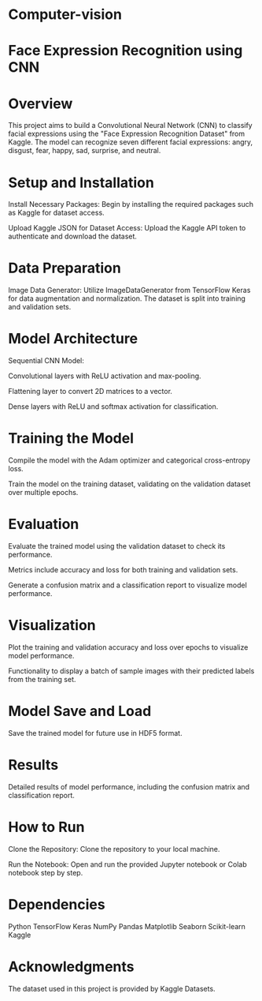 # Computer-vision
# Face Expression Recognition using CNN

# Overview
This project aims to build a Convolutional Neural Network (CNN) to classify facial expressions using the "Face Expression Recognition Dataset" from Kaggle. The model can recognize seven different facial expressions: angry, disgust, fear, happy, sad, surprise, and neutral.

# Setup and Installation
Install Necessary Packages: Begin by installing the required packages such as Kaggle for dataset access.

Upload Kaggle JSON for Dataset Access: Upload the Kaggle API token to authenticate and download the dataset.

# Data Preparation
Image Data Generator: Utilize ImageDataGenerator from TensorFlow Keras for data augmentation and normalization. The dataset is split into training and validation sets.

# Model Architecture
Sequential CNN Model:

Convolutional layers with ReLU activation and max-pooling.

Flattening layer to convert 2D matrices to a vector.

Dense layers with ReLU and softmax activation for classification.

# Training the Model
Compile the model with the Adam optimizer and categorical cross-entropy loss.

Train the model on the training dataset, validating on the validation dataset over multiple epochs.

# Evaluation
Evaluate the trained model using the validation dataset to check its performance.

Metrics include accuracy and loss for both training and validation sets.

Generate a confusion matrix and a classification report to visualize model performance.

# Visualization
Plot the training and validation accuracy and loss over epochs to visualize model performance.

Functionality to display a batch of sample images with their predicted labels from the training set.

# Model Save and Load
Save the trained model for future use in HDF5 format.

# Results
Detailed results of model performance, including the confusion matrix and classification report.

# How to Run
Clone the Repository: Clone the repository to your local machine.

Run the Notebook: Open and run the provided Jupyter notebook or Colab notebook step by step.

# Dependencies
Python
TensorFlow
Keras
NumPy
Pandas
Matplotlib
Seaborn
Scikit-learn
Kaggle
# Acknowledgments
The dataset used in this project is provided by Kaggle Datasets.
